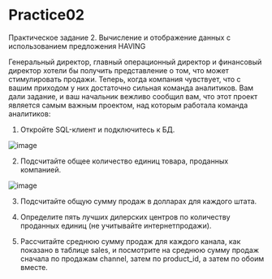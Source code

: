 # Practice02

Практическое задание 2. Вычисление и отображение данных с использованием предложения HAVING

Генеральный директор, главный операционный директор и
финансовый директор хотели бы получить представление о том, что
может стимулировать продажи.
Теперь, когда компания чувствует, что с вашим приходом у
них достаточно сильная команда аналитиков. Вам дали задание, и
ваш начальник вежливо сообщил вам, что этот проект является
самым важным проектом, над которым работала команда
аналитиков:

1. Откройте SQL-клиент и подключитесь к БД.

![image](https://user-images.githubusercontent.com/121240962/220323166-b67be694-f7fa-45d9-b1cb-8102a08e3673.png)

2. Подсчитайте общее количество единиц товара, проданных компанией.

![image](https://user-images.githubusercontent.com/121240962/220324406-f2860043-4cb5-4f15-979c-c9b9c3344977.png)

3. Подсчитайте общую сумму продаж в долларах для каждого штата.


4. Определите пять лучших дилерских центров по количеству проданных единиц (не учитывайте интернетпродажи).


5. Рассчитайте среднюю сумму продаж для каждого канала, как показано в таблице sales, и посмотрите на среднюю сумму продаж сначала по продажам channel, затем по product_id, а затем по обоим вместе.

